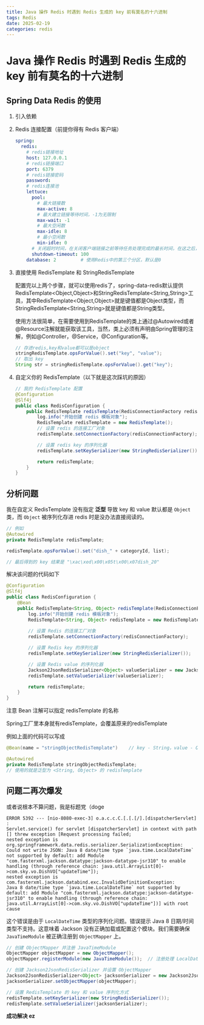 ```yaml
---
title: Java 操作 Redis 时遇到 Redis 生成的 key 前有莫名的十六进制
tags: Redis
date: 2025-02-19
categories: redis
---
```

# Java 操作 Redis 时遇到 Redis 生成的 key 前有莫名的十六进制

## Spring Data Redis 的使用

1. 引入依赖

2. Redis 连接配置（前提你得有 Redis 客户端）

    ```yaml
    spring:
      redis:
      	# redis链接地址
        host: 127.0.0.1
        # redis链接端口
        port: 6379
        # redis链接密码
        password:
        # redis连接池
        lettuce:
          pool:
          	# 最大链接数
            max-active: 8
            # 最大建立链接等待时间，-1为无限制
            max-wait: -1
            # 最大空闲数
            max-idle: 8
            # 最小空闲数
            min-idle: 0
          # 关闭超时时间，在关闭客户端链接之前等待任务处理完成的最长时间，在这之后，无论任务是否执行完成，都会被执行器关闭
          shutdown-timeout: 100
        database: 2         # 使用Redis中的第三个分区，默认是0
    
    ```

    

3. 直接使用 RedisTemplate 和 StringRedisTemplate

    配置完以上两个步骤，就可以使用redis了，spring-data-redis默认提供RedisTemplate<Object,Object>和StringRedisTemplate<String,String>工具，其中RedisTemplate<Object,Object>就是键值都是Object类型，而StringRedisTemplate<String,String>就是键值都是String类型。

    使用方法很简单，在需要使用到RedisTemplate的类上通过@Autowired或者@Resource注解就能获取该工具，当然，类上必须有声明由Spring管理的注解，例如@Controller，@Service，@Configuration等。

    ```java
    // 存进redis,key和value都可以是object
    stringRedisTemplate.opsForValue().set("key", "value");
    // 取出 key
    String str = stringRedisTemplate.opsForValue().get("key");
    ```

4. 自定义你的 RedisTemplate（以下就是这次踩坑的原因）

    ```java
    // 我的 RedisTemplate 配置
    @Configuration
    @Slf4j
    public class RedisConfiguration {
        public RedisTemplate redisTemplate(RedisConnectionFactory redisConnectionFactory) {
            log.info("开始创建 redis 模板对象");
            RedisTemplate redisTemplate = new RedisTemplate();
            // 设置 redis 的连接工厂对象
            redisTemplate.setConnectionFactory(redisConnectionFactory);
    
            // 设置 redis key 的序列化器
            redisTemplate.setKeySerializer(new StringRedisSerializer());
    
            return redisTemplate;
        }
    }
    ```



## 分析问题

我在自定义 RedisTemplate 没有指定 **泛型** 导致 key 和 value 默认都是 `Object` 类，而 `Object` 被序列化存进 redis 时是没办法直接阅读的。

```java
// 例如
@Autowired
private RedisTemplate redisTemplate;

redisTemplate.opsForValue().set("dish_" + categoryId, list);

// 最后得到的 key 结果是 "\xac\xed\x00\x05t\x00\x07dish_20"
```



解决该问题的代码如下

```java
@Configuration
@Slf4j
public class RedisConfiguration {
    @Bean
    public RedisTemplate<String, Object> redisTemplate(RedisConnectionFactory redisConnectionFactory) {
        log.info("开始创建 redis 模板对象");
        RedisTemplate<String, Object> redisTemplate = new RedisTemplate<>();
        
        // 设置 Redis 的连接工厂对象
        redisTemplate.setConnectionFactory(redisConnectionFactory);

        // 设置 Redis key 的序列化器
        redisTemplate.setKeySerializer(new StringRedisSerializer());

        // 设置 Redis value 的序列化器
        Jackson2JsonRedisSerializer<Object> valueSerializer = new Jackson2JsonRedisSerializer<>(Object.class);
        redisTemplate.setValueSerializer(valueSerializer);

        return redisTemplate;
    }
}

```

注意 Bean 注解可以指定 redisTemplate 的名称

Spring工厂里本身就有redisTemplate，会覆盖原来的redisTemplate

例如上面的代码可以写成

```java
@Bean(name = "stringObjectRedisTemplate")    // key - String，value - Object

@Autowired
private RedisTemplate stringObjectRedisTemplate;
// 使用的就是泛型为 <String, Object> 的 redisTemplate
```



## 问题二再次爆发

或者说根本不算问题，我是标题党（doge

```
ERROR 5392 --- [nio-8080-exec-3] o.a.c.c.C.[.[.[/].[dispatcherServlet]    : 
Servlet.service() for servlet [dispatcherServlet] in context with path [] threw exception [Request processing failed; 
nested exception is org.springframework.data.redis.serializer.SerializationException: 
Could not write JSON: Java 8 date/time type `java.time.LocalDateTime` not supported by default: add Module "com.fasterxml.jackson.datatype:jackson-datatype-jsr310" to enable handling (through reference chain: java.util.ArrayList[0]->com.sky.vo.DishVO["updateTime"]); 
nested exception is com.fasterxml.jackson.databind.exc.InvalidDefinitionException: 
Java 8 date/time type `java.time.LocalDateTime` not supported by default: add Module "com.fasterxml.jackson.datatype:jackson-datatype-jsr310" to enable handling (through reference chain: java.util.ArrayList[0]->com.sky.vo.DishVO["updateTime"])] with root cause
```

这个错误是由于 `LocalDateTime` 类型的序列化问题。错误提示 Java 8 日期/时间类型不支持。这意味着 Jackson 没有正确加载或配置这个模块。我们需要确保 `JavaTimeModule` 被正确注册到 `ObjectMapper` 上。

```java
// 创建 ObjectMapper 并注册 JavaTimeModule
ObjectMapper objectMapper = new ObjectMapper();
objectMapper.registerModule(new JavaTimeModule());  // 注册处理 LocalDateTime 的模块

// 创建 Jackson2JsonRedisSerializer 并设置 ObjectMapper
Jackson2JsonRedisSerializer<Object> jacksonSerializer = new Jackson2JsonRedisSerializer<>(Object.class);
jacksonSerializer.setObjectMapper(objectMapper);

// 设置 RedisTemplate 的 key 和 value 序列化方式
redisTemplate.setKeySerializer(new StringRedisSerializer());
redisTemplate.setValueSerializer(jacksonSerializer);
```



**成功解决 ez**